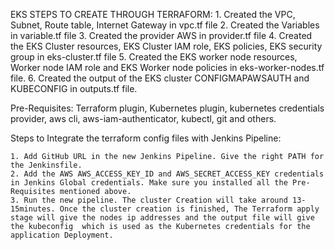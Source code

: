 EKS STEPS TO CREATE THROUGH TERRAFORM:
     1. Created the VPC, Subnet, Route table, Internet Gateway in vpc.tf file
     2. Created the Variables in variable.tf file
     3. Created the provider AWS in provider.tf file
     4. Created the EKS Cluster resources, EKS Cluster IAM role, EKS policies, EKS security group in eks-cluster.tf file
     5. Created the EKS worker node resources, Worker node IAM role and EKS Worker node policies in eks-worker-nodes.tf file.
     6. Created the output of the EKS cluster CONFIGMAPAWSAUTH and KUBECONFIG in outputs.tf file.


Pre-Requisites:
     Terraform plugin, Kubernetes plugin, kubernetes credentials provider, aws cli, aws-iam-authenticator, kubectl, git and others.


Steps to Integrate the terraform config files with Jenkins Pipeline:
     
    1. Add GitHub URL in the new Jenkins Pipeline. Give the right PATH for the Jenkinsfile.
    2. Add the AWS AWS_ACCESS_KEY_ID and AWS_SECRET_ACCESS_KEY credentials in Jenkins Global credentials. Make sure you installed all the Pre-Requisites mentioned above.
    3. Run the new pipeline. The cluster Creation will take around 13-15minutes. Once the cluster creation is finished, The Terraform apply stage will give the nodes ip addresses and the output file will give the kubeconfig  which is used as the Kubernetes credentials for the application Deployment.

